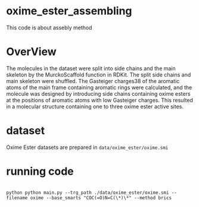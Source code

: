 # oxime_ester_assembling

This code is about assebly method

# OverView

The molecules in the dataset were split into side chains and the main skeleton by the MurckoScaffold function in RDKit. The split side chains and main skeleton were shuffled. The Gasteiger charges38 of the aromatic atoms of the main frame containing aromatic rings were calculated, and the molecule was designed by introducing side chains containing oxime esters at the positions of aromatic atoms with low Gasteiger charges. This resulted in a molecular structure containing one to three oxime ester active sites.

# dataset

Oxime Ester datasets are prepared in `data/oxime_ester/oxime.smi`

# running code

```

python python main.py --trg_path ./data/oxime_ester/oxime.smi --filename oxime --base_smarts "COC(=O)N=C(\*)\*" --method brics

```

```

```
